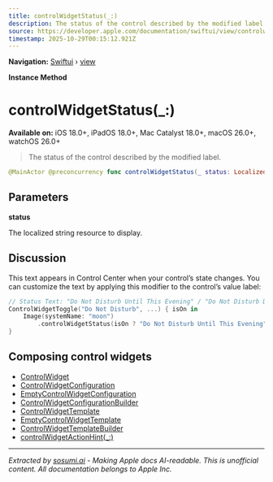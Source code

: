 ```yaml
---
title: controlWidgetStatus(_:)
description: The status of the control described by the modified label.
source: https://developer.apple.com/documentation/swiftui/view/controlwidgetstatus(_:)
timestamp: 2025-10-29T00:15:12.921Z
---
```


**Navigation:** [Swiftui](/documentation/swiftui) › [view](/documentation/swiftui/view)

**Instance Method**

# controlWidgetStatus(_:)

**Available on:** iOS 18.0+, iPadOS 18.0+, Mac Catalyst 18.0+, macOS 26.0+, watchOS 26.0+

> The status of the control described by the modified label.

```swift
@MainActor @preconcurrency func controlWidgetStatus(_ status: LocalizedStringResource) -> some View
```

## Parameters

**status**

The localized string resource to display.



## Discussion

This text appears in Control Center when your control’s state changes. You can customize the text by applying this modifier to the control’s value label:

```swift
// Status Text: "Do Not Disturb Until This Evening" / "Do Not Disturb Disabled"
ControlWidgetToggle("Do Not Disturb", ...) { isOn in
    Image(systemName: "moon")
        .controlWidgetStatus(isOn ? "Do Not Disturb Until This Evening" : "Do Not Disturb Disabled")
}
```

## Composing control widgets

- [ControlWidget](/documentation/swiftui/controlwidget)
- [ControlWidgetConfiguration](/documentation/swiftui/controlwidgetconfiguration)
- [EmptyControlWidgetConfiguration](/documentation/swiftui/emptycontrolwidgetconfiguration)
- [ControlWidgetConfigurationBuilder](/documentation/swiftui/controlwidgetconfigurationbuilder)
- [ControlWidgetTemplate](/documentation/swiftui/controlwidgettemplate)
- [EmptyControlWidgetTemplate](/documentation/swiftui/emptycontrolwidgettemplate)
- [ControlWidgetTemplateBuilder](/documentation/swiftui/controlwidgettemplatebuilder)
- [controlWidgetActionHint(_:)](/documentation/swiftui/view/controlwidgetactionhint(_:))

---

*Extracted by [sosumi.ai](https://sosumi.ai) - Making Apple docs AI-readable.*
*This is unofficial content. All documentation belongs to Apple Inc.*
